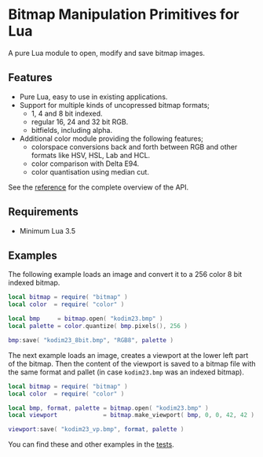 # Bitmap Manipulation Primitives for Lua

A pure Lua module to open, modify and save bitmap images.

## Features

* Pure Lua, easy to use in existing applications.
* Support for multiple kinds of uncopressed bitmap formats;
  * 1, 4 and 8 bit indexed.
  * regular 16, 24 and 32 bit RGB.
  * bitfields, including alpha.
* Additional color module providing the following features;
  * colorspace conversions back and forth between RGB and other formats like HSV, HSL, Lab and HCL.
  * color comparison with Delta E94.
  * color quantisation using median cut.

See the [reference](/reference.md) for the complete overview of the API.

## Requirements

* Minimum Lua 3.5

## Examples

The following example loads an image and convert it to a 256 color 8 bit indexed bitmap.

``` lua
local bitmap = require( "bitmap" )
local color  = require( "color" )

local bmp     = bitmap.open( "kodim23.bmp" )
local palette = color.quantize( bmp.pixels(), 256 )

bmp:save( "kodim23_8bit.bmp", "RGB8", palette )
```

The next example loads an image, creates a viewport at the lower left part of the bitmap.
Then the content of the viewport is saved to a bitmap file with the same format and pallet (in case `kodim23.bmp` was an indexed bitmap).

``` lua
local bitmap = require( "bitmap" )
local color  = require( "color" )

local bmp, format, palette = bitmap.open( "kodim23.bmp" )
local viewport             = bitmap.make_viewport( bmp, 0, 0, 42, 42 )

viewport:save( "kodim23_vp.bmp", format, palette )
```

You can find these and other examples in the [tests](/test).
